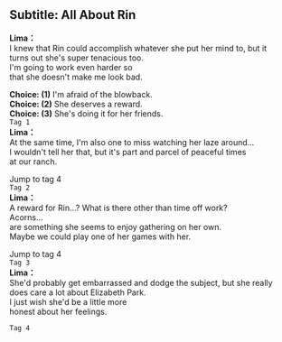 # 

  
## Subtitle: All About Rin
  
**Lima：**  
I knew that Rin could accomplish whatever she put her mind to, but it  
turns out she's super tenacious too.  
I'm going to work even harder so  
that she doesn't make me look bad.  
  
**Choice: (1)**  I'm afraid of the blowback.  
**Choice: (2)**  She deserves a reward.  
**Choice: (3)**  She's doing it for her friends.  
`Tag 1`  
**Lima：**  
At the same time, I'm also one to miss watching her laze around...  
I wouldn't tell her that, but it's part and parcel of peaceful times  
at our ranch.  
  
Jump to tag 4  
`Tag 2`  
**Lima：**  
A reward for Rin...? What is there other than time off work?  
Acorns...  
are something she seems to enjoy gathering on her own.  
Maybe we could play one of her games with her.  
  
Jump to tag 4  
`Tag 3`  
**Lima：**  
She'd probably get embarrassed and dodge the subject, but she really  
does care a lot about Elizabeth Park.  
I just wish she'd be a little more  
honest about her feelings.  
  
`Tag 4`  
